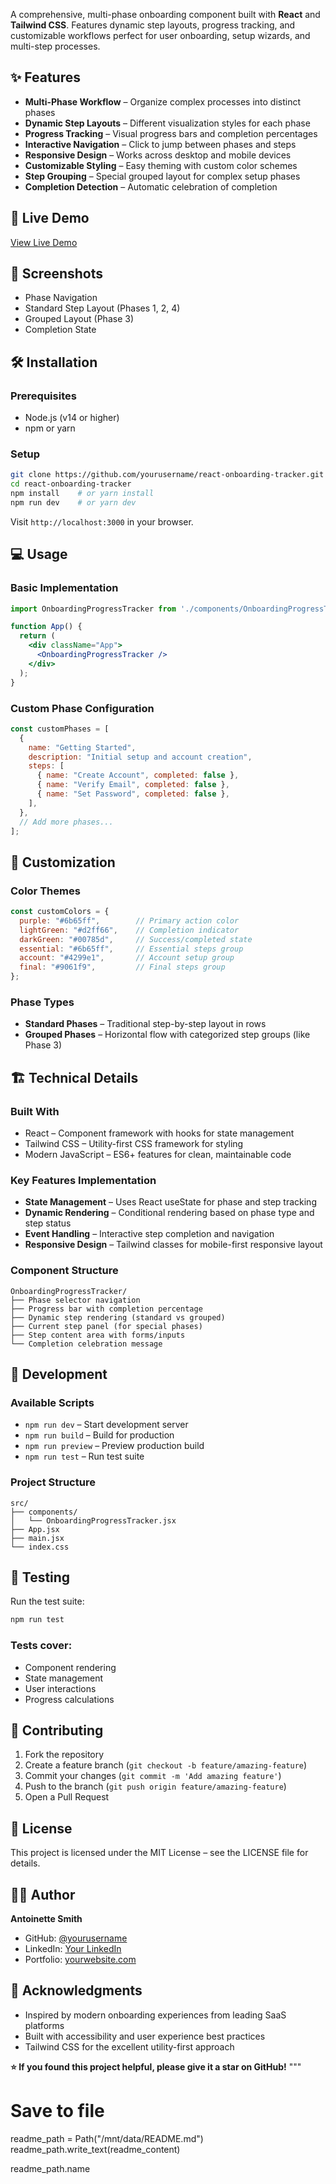 A comprehensive, multi-phase onboarding component built with **React** and **Tailwind CSS**. Features dynamic step layouts, progress tracking, and customizable workflows perfect for user onboarding, setup wizards, and multi-step processes.

## ✨ Features

- **Multi-Phase Workflow** – Organize complex processes into distinct phases  
- **Dynamic Step Layouts** – Different visualization styles for each phase  
- **Progress Tracking** – Visual progress bars and completion percentages  
- **Interactive Navigation** – Click to jump between phases and steps  
- **Responsive Design** – Works across desktop and mobile devices  
- **Customizable Styling** – Easy theming with custom color schemes  
- **Step Grouping** – Special grouped layout for complex setup phases  
- **Completion Detection** – Automatic celebration of completion  

## 🚀 Live Demo

[View Live Demo](#) <!-- Replace with actual URL -->

## 📸 Screenshots

<!-- Insert images like: ![Alt text](url) -->
- Phase Navigation
- Standard Step Layout (Phases 1, 2, 4)
- Grouped Layout (Phase 3)
- Completion State

## 🛠️ Installation

### Prerequisites

- Node.js (v14 or higher)
- npm or yarn

### Setup

```bash
git clone https://github.com/yourusername/react-onboarding-tracker.git
cd react-onboarding-tracker
npm install    # or yarn install
npm run dev    # or yarn dev
```

Visit `http://localhost:3000` in your browser.

## 💻 Usage

### Basic Implementation

```jsx
import OnboardingProgressTracker from './components/OnboardingProgressTracker';

function App() {
  return (
    <div className="App">
      <OnboardingProgressTracker />
    </div>
  );
}
```

### Custom Phase Configuration

```jsx
const customPhases = [
  {
    name: "Getting Started",
    description: "Initial setup and account creation",
    steps: [
      { name: "Create Account", completed: false },
      { name: "Verify Email", completed: false },
      { name: "Set Password", completed: false },
    ],
  },
  // Add more phases...
];
```

## 🎨 Customization

### Color Themes

```js
const customColors = {
  purple: "#6b65ff",        // Primary action color
  lightGreen: "#d2ff66",    // Completion indicator
  darkGreen: "#00785d",     // Success/completed state
  essential: "#6b65ff",     // Essential steps group
  account: "#4299e1",       // Account setup group
  final: "#9061f9",         // Final steps group
};
```

### Phase Types

- **Standard Phases** – Traditional step-by-step layout in rows  
- **Grouped Phases** – Horizontal flow with categorized step groups (like Phase 3)

## 🏗️ Technical Details

### Built With

- React – Component framework with hooks for state management  
- Tailwind CSS – Utility-first CSS framework for styling  
- Modern JavaScript – ES6+ features for clean, maintainable code

### Key Features Implementation

- **State Management** – Uses React useState for phase and step tracking  
- **Dynamic Rendering** – Conditional rendering based on phase type and step status  
- **Event Handling** – Interactive step completion and navigation  
- **Responsive Design** – Tailwind classes for mobile-first responsive layout  

### Component Structure

```
OnboardingProgressTracker/
├── Phase selector navigation
├── Progress bar with completion percentage
├── Dynamic step rendering (standard vs grouped)
├── Current step panel (for special phases)
├── Step content area with forms/inputs
└── Completion celebration message
```

## 🔧 Development

### Available Scripts

- `npm run dev` – Start development server  
- `npm run build` – Build for production  
- `npm run preview` – Preview production build  
- `npm run test` – Run test suite  

### Project Structure

```
src/
├── components/
│   └── OnboardingProgressTracker.jsx
├── App.jsx
├── main.jsx
└── index.css
```

## 🧪 Testing

Run the test suite:

```bash
npm run test
```

### Tests cover:

- Component rendering  
- State management  
- User interactions  
- Progress calculations  

## 🤝 Contributing

1. Fork the repository  
2. Create a feature branch (`git checkout -b feature/amazing-feature`)  
3. Commit your changes (`git commit -m 'Add amazing feature'`)  
4. Push to the branch (`git push origin feature/amazing-feature`)  
5. Open a Pull Request  

## 📝 License

This project is licensed under the MIT License – see the LICENSE file for details.

## 👨‍💻 Author

**Antoinette Smith**  
- GitHub: [@yourusername](https://github.com/yourusername)  
- LinkedIn: [Your LinkedIn](https://linkedin.com/in/yourprofile)  
- Portfolio: [yourwebsite.com](https://yourwebsite.com)

## 🙏 Acknowledgments

- Inspired by modern onboarding experiences from leading SaaS platforms  
- Built with accessibility and user experience best practices  
- Tailwind CSS for the excellent utility-first approach  

**⭐ If you found this project helpful, please give it a star on GitHub!**
"""

# Save to file
readme_path = Path("/mnt/data/README.md")
readme_path.write_text(readme_content)

readme_path.name

